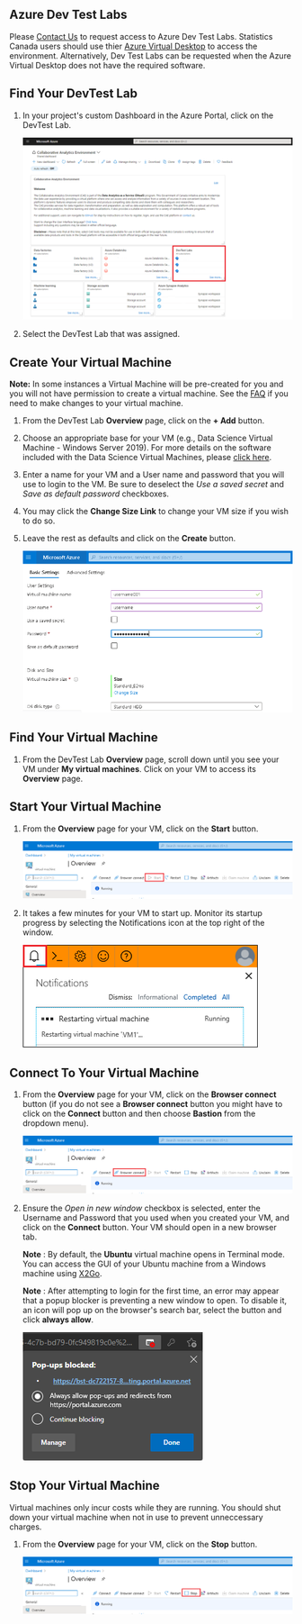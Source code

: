 ## Azure Dev Test Labs
 
Please [Contact Us](ContactUs.md) to request access to Azure Dev Test Labs. Statistics Canada users should use thier [Azure Virtual Desktop](AVD.md) to access the environment. Alternatively, Dev Test Labs can be requested when the Azure Virtual Desktop does not have the required software.


## Find Your DevTest Lab
1. In your project's custom Dashboard in the Azure Portal, click on the DevTest Lab.    

    ![Access DevTest Lab](images/newAccessDTL.png)  








    

2. Select the DevTest Lab that was assigned.
 
## Create Your Virtual Machine
**Note:** In some instances a Virtual Machine will be pre-created for you and you will not have permission to create a virtual machine. See the [FAQ](FAQ.md) if you need to make changes to your virtual machine.  

1. From the DevTest Lab **Overview** page, click on the **+ Add** button.  

2. Choose an appropriate base for your VM (e.g., Data Science Virtual Machine - Windows Server 2019). For more details on the software included with the Data Science Virtual Machines, please [click here](https://docs.microsoft.com/en-us/azure/machine-learning/data-science-virtual-machine/tools-included).  

3. Enter a name for your VM and a User name and password that you will use to login to the VM. Be sure to deselect the *Use a saved secret* and *Save as default password* checkboxes.

4. You may click the **Change Size Link** to change your VM size if you wish to do so.

5. Leave the rest as defaults and click on the **Create** button.    

    ![Enter New VM Details](images/EnterNewVMDetails.png)  


## Find Your Virtual Machine

1. From the DevTest Lab **Overview** page, scroll down until you see your VM under **My virtual machines**. Click on your VM to access its **Overview** page.  

## Start Your Virtual Machine

1. From the **Overview** page for your VM, click on the **Start** button.  

    ![VM Start Button](images/VMStartButton.png)  

2. It takes a few minutes for your VM to start up. Monitor its startup progress by selecting the Notifications icon at the top right of the window.   

    ![Start Notification](images/VMRestartNotification.png)  

## Connect To Your Virtual Machine

1. From the **Overview** page for your VM, click on the **Browser connect** button (if you do not see a **Browser connect** button you might have to click on the **Connect** button and then choose **Bastion** from the dropdown menu).

    ![Browser Connect Button](images/VMBrowserConnect.png)    

2. Ensure the *Open in new window* checkbox is selected, enter the Username and Password that you used when you created your VM, and click on the **Connect** button. Your VM should open in a new browser tab.

    **Note** : By default, the **Ubuntu** virtual machine opens in Terminal mode. You can access the GUI of your Ubuntu machine from a Windows machine using [X2Go](https://docs.microsoft.com/en-us/azure/machine-learning/data-science-virtual-machine/dsvm-ubuntu-intro#x2go).

    **Note** : After attempting to login for the first time, an error may appear that a popup blocker is preventing a new window to open. To disable it, an icon will pop up on the browser's search bar, select the button and click **always allow**. 

    ![Allow PopUps](images/VMPopUp.png)

   
## Stop Your Virtual Machine

Virtual machines only incur costs while they are running. You should shut down your virtual machine when not in use to prevent unneccessary charges.

1. From the **Overview** page for your VM, click on the **Stop** button.  

    ![VM Stop Button](images/VMStopButton.png)  

